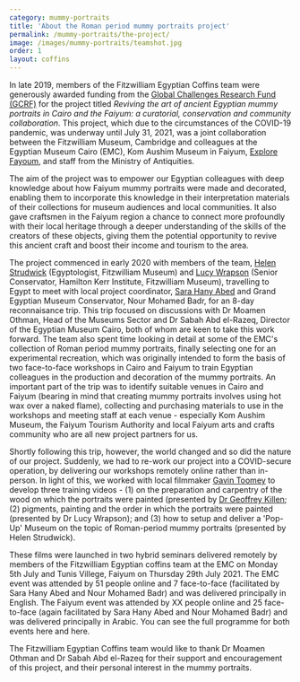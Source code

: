 ```yaml
---
category: mummy-portraits
title: 'About the Roman period mummy portraits project'
permalink: /mummy-portraits/the-project/
image: /images/mummy-portraits/teamshot.jpg
order: 1
layout: coffins
---
```


In late 2019, members of the Fitzwilliam Egyptian Coffins team were generously awarded funding from the [Global Challenges Research Fund (GCRF)](https://esrc.ukri.org/research/international-research/global-challenges-research-fund-gcrf/) for the project titled *Reviving the art of ancient Egyptian mummy portraits in Cairo and the Faiyum: a curatorial, conservation and community collaboration*. This project, which due to the circumstances of the COVID-19 pandemic, was underway until July 31, 2021, was a joint collaboration between the Fitzwilliam Museum, Cambridge and colleagues at the Egyptian Museum Cairo (EMC), Kom Aushim Museum in Faiyum, [Explore Fayoum](https://fayoumegypt.com/), and staff from the Ministry of Antiquities.

The aim of the project was to empower our Egyptian colleagues with deep knowledge about how Faiyum mummy portraits were made and decorated, enabling them to incorporate this knowledge in their interpretation materials of their collections for museum audiences and local communities. It also gave craftsmen in the Faiyum region a chance to connect more profoundly with their local heritage through a deeper understanding of the skills of the creators of these objects, giving them the potential opportunity to revive this ancient craft and boost their income and tourism to the area.

The project commenced in early 2020 with members of the team, [Helen Strudwick](https://egyptiancoffins.org/team/helen-strudwick/) (Egyptologist, Fitzwilliam Museum) and [Lucy Wrapson](https://egyptiancoffins.org/team/lucy-wrapson/) (Senior Conservator, Hamilton Kerr Institute, Fitzwilliam Museum), travelling to Egypt to meet with local project coordinator, [Sara Hany Abed](https://egyptiancoffins.org/team/sara-hany-abed/) and Grand Egyptian Museum Conservator, Nour Mohamed Badr, for an 8-day reconnaisance trip. This trip focused on discussions with Dr Moamen Othman, Head of the Museums Sector and Dr Sabah Abd el-Razeq, Director of the Egyptian Museum Cairo, both of whom are keen to take this work forward. The team also spent time looking in detail at some of the EMC's collection of Roman period mummy portraits, finally selecting one for an experimental recreation, which was originally intended to form the basis of two face-to-face workshops in Cairo and Faiyum to train Egyptian colleagues in the production and decoration of the mummy portraits. An important part of the trip was to identify suitable venues in Cairo and Faiyum (bearing in mind that creating mummy portraits involves using hot wax over a naked flame), collecting and purchasing materials to use in the workshops and meeting staff at each venue - especially Kom Aushim Museum, the Faiyum Tourism Authority and local Faiyum arts and crafts community who are all new project partners for us. 

Shortly following this trip, however, the world changed and so did the nature of our project. Suddenly, we had to re-work our project into a COVID-secure operation, by delivering our workshops remotely online rather than in-person. In light of this, we worked with local filmmaker [Gavin Toomey](https://www.gavintoomey.com/) to develop three training videos - (1) on the preparation and carpentry of the wood on which the portraits were painted (presented by [Dr Geoffrey Killen](https://egyptiancoffins.org/team/geoff-killen/); (2) pigments, painting and the order in which the portraits were painted (presented by Dr Lucy Wrapson); and (3) how to setup and deliver a 'Pop-Up' Museum on the topic of Roman-period mummy portraits (presented by Helen Strudwick).

These films were launched in two hybrid seminars delivered remotely by members of the Fitzwilliam Egyptian coffins team at the EMC on Monday 5th July and Tunis Villege, Faiyum on Thursday 29th July 2021. The EMC event was attended by 51 people online and 7 face-to-face (facilitated by Sara Hany Abed and Nour Mohamed Badr) and was delivered principally in English. The Faiyum event was attended by XX people online and 25 face-to-face (again facilitated by Sara Hany Abed and Nour Mohamed Badr) and was delivered principally in Arabic. You can see the full programme for both events here and here.

The Fitzwilliam Egyptian Coffins team would like to thank Dr Moamen Othman and Dr Sabah Abd el-Razeq for their support and encouragement of this project, and their personal interest in the mummy portraits.

